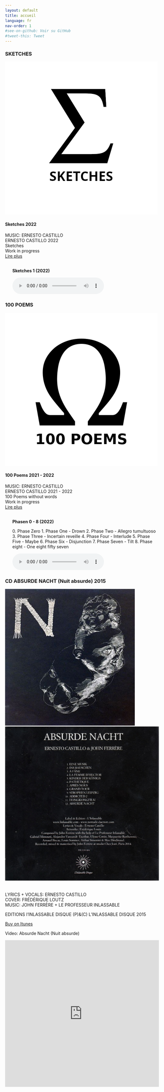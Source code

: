 ```yaml
---
layout: default
title: accueil
language: fr
nav-order: 1
#see-on-github: Voir su GitHub
#tweet-this: Tweet
---
```

### SKETCHES  
<a href="/fr/sketches" title="Sketches"><img src="/images/Sketches.jpg" alt="Sketches cover" class="img-left"></a>
<br />
#### Sketches 2022  
MUSIC: ERNESTO CASTILLO  
ERNESTO CASTILLO 2022  
Sketches    
Work in progress  
[Lire plus](/fr/sketches)  
<br style="clear:both" />
<ul><b>Sketches 1 (2022)</b> </ul> 
<ul><audio controls controlsList="nodownload">
<source src="https://docs.google.com/uc?export=open&id=1DEDMQTbJO4cgw5eumz72SNz1gz2oCd71" type="audio/mpeg">
Your browser does not support the audio element.
</audio></ul>
  
### 100 POEMS  
<a href="/fr/100-poems" title="100 Poems"><img src="/images/100-poems.jpg" alt="100 Poems cover" class="img-left"></a>
<br />
#### 100 Poems 2021 - 2022  
MUSIC: ERNESTO CASTILLO  
ERNESTO CASTILLO 2021 - 2022  
100 Poems without words  
Work in progress  
[Lire plus](/fr/100-poems)  
<br style="clear:both" />
<ul><b>Phasen 0 - 8 (2022)</b> </ul> 
<ul>0. Phase Zero 1. Phase One - Drown 2. Phase Two - Allegro tumultuoso 3. Phase Three - Incertain reveille 4. Phase Four - Interlude 5. Phase Five - Maybe  6. Phase Six - Disjunction 7. Phase Seven - Tilt 8. Phase eight - One eight fifty seven</ul>

<ul><audio controls controlsList="nodownload">
<source src="https://docs.google.com/uc?export=open&id=152YUBAjA7D1ZxvYMevCS3AAZD7ck-7nx" type="audio/mpeg">
Your browser does not support the audio element.
</audio></ul>
  
### CD ABSURDE NACHT (Nuit absurde) 2015
  

<a rel="lightbox" data-lightbox="example-1" href="/images/absurde-nacht-cover-web.jpg" title="absurde nacht cover"><img src="/images/absurde-nacht-cover-web.jpg" alt="absurde nacht cover" class="img-left2"></a>
<a rel="lightbox" data-lightbox="example-1" href="/images/absurde-nacht-cover-back-web.jpg" title="absurde nacht cover"><img src="/images/absurde-nacht-cover-back-web.jpg" alt="absurde nacht cover" class="img-right2"></a>  
<br style="clear:both" />
<br style="clear:both" />
LYRICS + VOCALS: ERNESTO CASTILLO  
COVER: FRÉDÉRIQUE LOUTZ  
MUSIC: JOHN FERRÈRE + LE PROFESSEUR INLASSABLE  
  
EDITIONS l’INLASSABLE DISQUE (P)&(C) L’INLASSABLE DISQUE 2015  
  
<a href="https://itunes.apple.com/fr/album/absurde-nacht/id1081093062" target="_blank" rel="noopener noreferrer">Buy on Itunes</a>  
  
Video: Absurde Nacht (Nuit absurde)  
  
<iframe width="100%" height="480" src="https://www.youtube.com/embed/9AtioloFQyI?rel=0" frameborder="0" allowfullscreen></iframe>  
  



